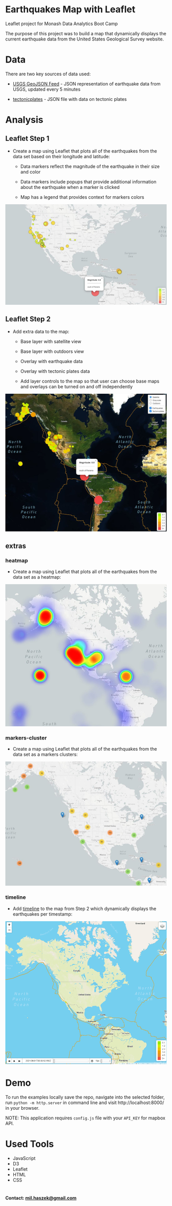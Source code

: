 # Earthquakes Map with Leaflet
Leaflet project for Monash Data Analytics Boot Camp

The purpose of this project was to build a map that dynamically displays the current earthquake data from the United States Geological Survey website.

# Data

There are two key sources of data used:

* [USGS GeoJSON Feed](http://earthquake.usgs.gov/earthquakes/feed/v1.0/geojson.php) - JSON representation of earthquake data from USGS, updated every 5 minutes

* [tectonicplates](https://github.com/fraxen/tectonicplates) - JSON file with data on tectonic plates

# Analysis

## Leaflet Step 1

* Create a map using Leaflet that plots all of the earthquakes from the data set based on their longitude and latitude:

  * Data markers reflect the magnitude of the earthquake in their size and color

  * Data markers include popups that provide additional information about the earthquake when a marker is clicked

  * Map has a legend that provides context for markers colors


![step-1](images/step-1.JPG)

## Leaflet Step 2

* Add extra data to the map:

  * Base layer with satellite view

  * Base layer with outdoors view

  * Overlay with earthquake data

  * Overlay with tectonic plates data

  * Add layer controls to the map so that user can choose base maps and overlays can be turned on and off independently

![step-2](images/step-2.JPG)

## extras

### heatmap

* Create a map using Leaflet that plots all of the earthquakes from the data set as a heatmap:

![heatmap](images/heatmap.JPG)

### markers-cluster

* Create a map using Leaflet that plots all of the earthquakes from the data set as a markers clusters:

![markers-cluster](images/markers-cluster.JPG)


### timeline

* Add [timeline](https://github.com/socib/Leaflet.TimeDimension) to the map from Step 2 which dynamically displays the earthquakes per timestamp:

![timeline](images/timeline.gif)


# Demo

To run the examples locally save the repo, navigate into the selected folder, run `python -m http.server` in command line and visit http://localhost:8000/ in your browser.

NOTE: This application requires `config.js` file with your `API_KEY` for mapbox API.

# Used Tools
 * JavaScript
 * D3
 * Leaflet
 * HTML
 * CSS


#

#### Contact: mil.haszek@gmail.com

